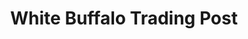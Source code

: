 ---
title: "White Buffalo Trading Post"
url: /center-barnstead/white-buffalo-trading-post/
shop: convenience
---